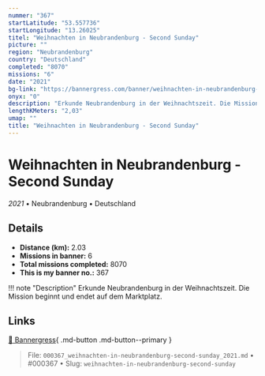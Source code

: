 ```yaml
---
nummer: "367"
startLatitude: "53.557736"
startLongitude: "13.26025"
titel: "Weihnachten in Neubrandenburg - Second Sunday"
picture: ""
region: "Neubrandenburg"
country: "Deutschland"
completed: "8070"
missions: "6"
date: "2021"
bg-link: "https://bannergress.com/banner/weihnachten-in-neubrandenburg-second-sunday-fc21"
onyx: "0"
description: "Erkunde Neubrandenburg in der Weihnachtszeit. Die Mission beginnt und endet auf dem Marktplatz."
lengthKMeters: "2,03"
umap: ""
title: "Weihnachten in Neubrandenburg - Second Sunday"
---
```

# Weihnachten in Neubrandenburg - Second Sunday

*2021* • Neubrandenburg • Deutschland



## Details
- **Distance (km):** 2.03
- **Missions in banner:** 6
- **Total missions completed:** 8070
- **This is my banner no.:** 367


!!! note "Description"
    Erkunde Neubrandenburg in der Weihnachtszeit. Die Mission beginnt und endet auf dem Marktplatz.



## Links
[🔗 Bannergress](https://bannergress.com/banner/weihnachten-in-neubrandenburg-second-sunday-fc21){ .md-button .md-button--primary }



> File: `000367_weihnachten-in-neubrandenburg-second-sunday_2021.md` • #000367 • Slug: `weihnachten-in-neubrandenburg-second-sunday`
